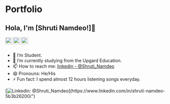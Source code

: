 # Portfolio

## Hola, I'm [Shruti Namdeo!]👋

<a href="https://www.linkedin.com/in/shruti-namdeo-5b3b26200/">
  <img align="left" alt="Shruti's Linkdein" width="22px" src="https://cdn.jsdelivr.net/npm/simple-icons@v3/icons/linkedin.svg" />
</a>
<a href="https://github.com/Shruti3006N">
  <img align="left" alt="Shruti's Github" width="22px" src="https://cdn.jsdelivr.net/npm/simple-icons@v3/icons/github.svg" />
</a>
<a href="https://t.me/Shruti_Namdeo">
  <img align="left" alt="Shruti's Telegram" width="22px" src="https://cdn.jsdelivr.net/npm/simple-icons@v3/icons/telegram.svg" />
</a>


<br/>
<br/>


- 🔭 I’m Student.
- 🌱 I’m currently studying from the Upgard Education.
- 📫 How to reach me: [linkedin - @Shruti_Namdeo]("https://www.linkedin.com/in/shruti-namdeo-5b3b26200/") 
- 😄 Pronouns: He/His
- ⚡ Fun fact: I spend almost 12 hours listening songs everyday.


[![Linkedin: @Shruti_Namdeo](Linkedin&logoColor=white&link=https://www.linkedin.com/in/shruti-namdeo-5b3b26200/")](https://www.linkedin.com/in/shruti-namdeo-5b3b26200/")
